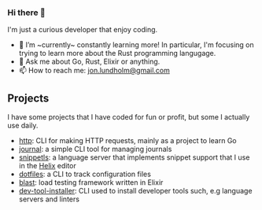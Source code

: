 ### Hi there 👋

I'm just a curious developer that enjoy coding.

- 🌱 I’m ~currently~ constantly learning more! In particular, I'm focusing on trying to learn more about
  the Rust programming langugage.
- 💬 Ask me about Go, Rust, Elixir or anything.
- 📫 How to reach me: jon.lundholm@gmail.com

## Projects
I have some projects that I have coded for fun or profit,
but some I actually use daily.

- [http](https://github.com/lunjon/http): CLI for making HTTP requests, mainly as a project to learn Go
- [journal](https://github.com/lunjon/journal): a simple CLI tool for managing journals
- [snippetls](https://github.com/lunjon/snippetls): a language server that implements snippet support that I use in the [Helix](https://github.com/helix-editor/helix) editor
- [dotfiles](https://github.com/lunjon/dotfiles): a CLI to track configuration files
- [blast](https://github.com/lunjon/blast): load testing framework written in Elixir
- [dev-tool-installer](https://github.com/lunjon/dev-tool-installer): CLI used to install developer tools such, e.g language servers and linters
